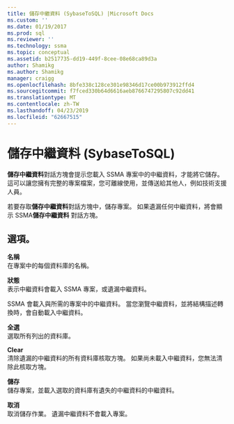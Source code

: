 ```yaml
---
title: 儲存中繼資料 (SybaseToSQL) |Microsoft Docs
ms.custom: ''
ms.date: 01/19/2017
ms.prod: sql
ms.reviewer: ''
ms.technology: ssma
ms.topic: conceptual
ms.assetid: b2517735-dd19-449f-8cee-08e68ca89d3a
author: Shamikg
ms.author: Shamikg
manager: craigg
ms.openlocfilehash: 8bfe338c128ce301e98346d17ce00b973912ffd4
ms.sourcegitcommit: f7fced330b64d6616aeb8766747295807c92dd41
ms.translationtype: MT
ms.contentlocale: zh-TW
ms.lasthandoff: 04/23/2019
ms.locfileid: "62667515"
---
```

# <a name="save-metadata--sybasetosql"></a>儲存中繼資料 (SybaseToSQL)
**儲存中繼資料**對話方塊會提示您載入 SSMA 專案中的中繼資料，才能將它儲存。 這可以讓您擁有完整的專案檔案，您可離線使用，並傳送給其他人，例如技術支援人員。  
  
若要存取**儲存中繼資料**對話方塊中，儲存專案。 如果遺漏任何中繼資料，將會顯示 SSMA**儲存中繼資料** 對話方塊。  
  
## <a name="options"></a>選項。  
**名稱**  
在專案中的每個資料庫的名稱。  
  
**狀態**  
表示中繼資料會載入 SSMA 專案，或遺漏中繼資料。  
  
SSMA 會載入與所需的專案中的中繼資料。 當您瀏覽中繼資料，並將結構描述轉換時，會自動載入中繼資料。  
  
**全選**  
選取所有列出的資料庫。  
  
**Clear**  
清除遺漏的中繼資料的所有資料庫核取方塊。 如果尚未載入中繼資料，您無法清除此核取方塊。  
  
**儲存**  
儲存專案，並載入選取的資料庫有遺失的中繼資料的中繼資料。  
  
**取消**  
取消儲存作業。 遺漏中繼資料不會載入專案。  
  

